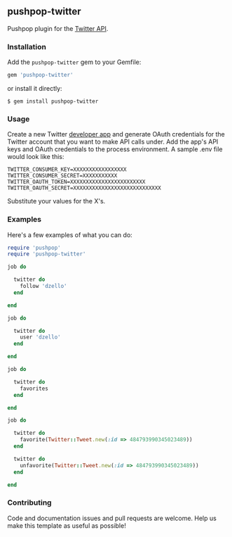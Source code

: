 ## pushpop-twitter

Pushpop plugin for the [Twitter API](https://dev.twitter.com).

### Installation

Add the `pushpop-twitter` gem to your Gemfile:

``` ruby
gem 'pushpop-twitter'
```

or install it directly:

``` shell
$ gem install pushpop-twitter
```

### Usage

Create a new Twitter [developer app](https://dev.twitter.com) and generate OAuth credentials for the Twitter account that you want to make API calls under. Add the app's API keys and OAuth credentials to the process environment. A sample .env file would look like this:

```
TWITTER_CONSUMER_KEY=XXXXXXXXXXXXXXXXX
TWITTER_CONSUMER_SECRET=XXXXXXXXXXX
TWITTER_OAUTH_TOKEN=XXXXXXXXXXXXXXXXXXXXXXXX
TWITTER_OAUTH_SECRET=XXXXXXXXXXXXXXXXXXXXXXXXXXXX
```

Substitute your values for the X's.

### Examples

Here's a few examples of what you can do:

``` ruby
require 'pushpop'
require 'pushpop-twitter'

job do

  twitter do
    follow 'dzello'
  end

end

job do

  twitter do
    user 'dzello'
  end

end

job do

  twitter do
    favorites
  end

end

job do

  twitter do
    favorite(Twitter::Tweet.new(:id => 484793990345023489))
  end

  twitter do
    unfavorite(Twitter::Tweet.new(:id => 484793990345023489))
  end

end
```

### Contributing

Code and documentation issues and pull requests are welcome. Help us make this template as
useful as possible!
